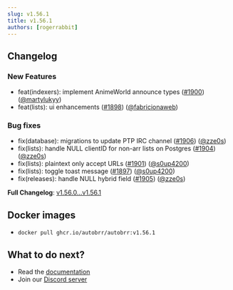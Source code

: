 ```yaml
---
slug: v1.56.1
title: v1.56.1
authors: [rogerrabbit]
---
```


## Changelog

### New Features

* feat(indexers): implement AnimeWorld announce types ([#1900](https://github.com/autobrr/autobrr/pull/1900)) ([@martylukyy](https://github.com/martylukyy))
* feat(lists): ui enhancements ([#1898](https://github.com/autobrr/autobrr/pull/1898)) ([@fabricionaweb](https://github.com/fabricionaweb))

### Bug fixes

* fix(database): migrations to update PTP IRC channel ([#1906](https://github.com/autobrr/autobrr/pull/1906)) ([@zze0s](https://github.com/zze0s))
* fix(lists): handle NULL clientID for non-arr lists on Postgres ([#1904](https://github.com/autobrr/autobrr/pull/1904)) ([@zze0s](https://github.com/zze0s))
* fix(lists): plaintext only accept URLs ([#1901](https://github.com/autobrr/autobrr/pull/1901)) ([@s0up4200](https://github.com/s0up4200))
* fix(lists): toggle toast message ([#1897](https://github.com/autobrr/autobrr/pull/1897)) ([@s0up4200](https://github.com/s0up4200))
* fix(releases): handle NULL hybrid field ([#1905](https://github.com/autobrr/autobrr/pull/1905)) ([@zze0s](https://github.com/zze0s))

**Full Changelog**: [v1.56.0...v1.56.1](https://github.com/autobrr/autobrr/compare/v1.56.0...v1.56.1)

## Docker images

* `docker pull ghcr.io/autobrr/autobrr:v1.56.1`

## What to do next?

* Read the [documentation](https://autobrr.com)
* Join our [Discord server](https://discord.gg/WQ2eUycxyT)
